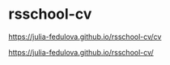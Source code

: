 # rsschool-cv
 https://julia-fedulova.github.io/rsschool-cv/cv
 
 https://julia-fedulova.github.io/rsschool-cv/
